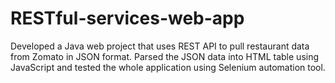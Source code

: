 # RESTful-services-web-app
Developed a Java web project that uses REST API to pull restaurant data from Zomato in JSON format. 
Parsed the JSON data into HTML table using JavaScript and tested the whole application using Selenium automation tool.
